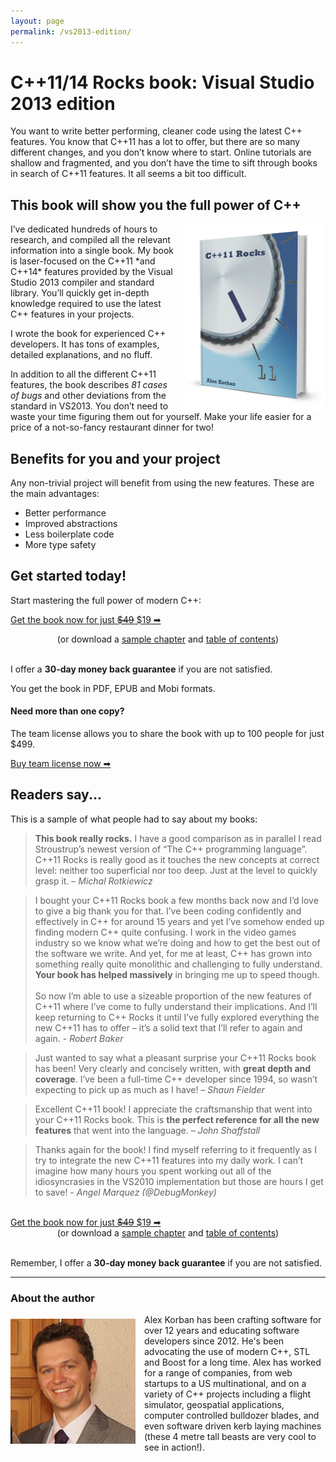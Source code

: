 ```yaml
---
layout: page
permalink: /vs2013-edition/
---
```

# C++11/14 Rocks book: Visual Studio 2013 edition

You want to write better performing, cleaner code using the latest C++ features. You know that C++11 has a lot to offer, but there are so many different changes, and you don’t know where to start. Online tutorials are shallow and fragmented, and you don’t have the time to sift through books in search of C++11 features. It all seems a bit too difficult.

## This book will show you the full power of C++

<img src = "/img/hardcover-2014-600.png" alt = "VS2013 edition" style = "float: right; margin-left: 1em; border: 0; width: 225px; height: 300px;"/> 
I’ve dedicated hundreds of hours to research, and compiled all the relevant information into a single book. My book is laser-focused on the C++11 *and C++14* features provided by the Visual Studio 2013 compiler and standard library. You’ll quickly get in-depth knowledge required to use the latest C++ features in your projects.

I wrote the book for experienced C++ developers. It has tons of examples, detailed explanations, and no fluff.

In addition to all the different C++11 features, the book describes *81 cases of bugs* and other deviations from the standard in VS2013. You don’t need to waste your time figuring them out for yourself. Make your life easier for a price of a not-so-fancy restaurant dinner for two!

## Benefits for you and your project

Any non-trivial project will benefit from using the new features. These are the main advantages:

*   Better performance
*   Improved abstractions
*   Less boilerplate code
*   More type safety

## Get started today!

Start mastering the full power of modern C++:

<a href = "https://getdpd.com/v2/cart/add/11207/78387/81484" class = "orange-button" style = "width: 90%; margin-left: auto; margin-right: auto"><span class = "main-text">Get the book now for just <del>$49</del> $19 ➡</span></a>

<div style = "text-align: center">(or download a <a href = "/files/C++11-14-Rocks-VS2013-Edition-sample.pdf">sample chapter</a> and <a href = "/files/C++11-14-Rocks-VS2013-Edition-TOC.pdf">table of contents</a>)<br/><br/></div>

I offer a **30-day money back guarantee** if you are not satisfied. 

You get the book in PDF, EPUB and Mobi formats.

#### Need more than one copy?

The team license allows you to share the book with up to 100 people for just $499.

<a href = "https://getdpd.com/v2/cart/add/11207/78387/81486" class = "grey-button" style = "width: 90%; margin-left: auto; margin-right: auto"><span class = "main-text">Buy team license now ➡</span></a>

## Readers say...

This is a sample of what people had to say about my books:

> **This book really rocks.** I have a good comparison as in parallel I read Stroustrup’s newest version of “The C++ programming language”. C++11 Rocks is really good as it touches the new concepts at correct level: neither too superficial nor too deep. Just at the level to quickly grasp it. – _Michal Rotkiewicz_


> I bought your C++11 Rocks book a few months back now and I’d love to give a big thank you for that. I’ve been coding confidently and effectively in C++ for around 15 years and yet I’ve somehow ended up finding modern C++ quite confusing. I work in the video games industry so we know what we’re doing and how to get the best out of the software we write. And yet, for me at least, C++ has grown into something really quite monolithic and challenging to fully understand. **Your book has helped massively** in bringing me up to speed though. <br/><br/> So now I’m able to use a sizeable proportion of the new features of C++11 where I’ve come to fully understand their implications. And I’ll keep returning to C++ Rocks it until I’ve fully explored everything the new C++11 has to offer – it’s a solid text that I’ll refer to again and again. - _Robert Baker_


> Just wanted to say what a pleasant surprise your C++11 Rocks book has been! Very clearly and concisely written, with **great depth and coverage**. I’ve been a full-time C++ developer since 1994, so wasn’t expecting to pick up as much as I have! – _Shaun Fielder_


> Excellent C++11 book! I appreciate the craftsmanship that went into your C++11 Rocks book. This is **the perfect reference for all the new features** that went into the language. – _John Shaffstall_


> Thanks again for the book! I find myself referring to it frequently as I try to integrate the new C++11 features into my daily work. I can’t imagine how many hours you spent working out all of the idiosyncrasies in the VS2010 implementation but those are hours I get to save! - _Angel Marquez (@DebugMonkey)_

<br/>
<a href = "https://getdpd.com/v2/cart/add/11207/78387/81484" class = "orange-button" style = "width: 90%; margin-left: auto; margin-right: auto"><span class = "main-text">Get the book now for just <del>$49</del> $19 ➡</span></a>

<div style = "text-align: center">(or download a <a href = "/files/C++11-14-Rocks-VS2013-Edition-sample.pdf">sample chapter</a> and <a href = "/files/C++11-14-Rocks-VS2013-Edition-TOC.pdf">table of contents</a>)<br/><br/></div>

Remember, I offer a **30-day money back guarantee** if you are not satisfied. 

---

### About the author
<img src = "/img/me.jpg" alt = "Alex Korban" style = "float: left; margin-right: 1em; margin-top: 0.5em" />

Alex Korban has been crafting software for over 12 years and educating software developers since 2012. He's been advocating the use of modern C++, STL and Boost for a long time. Alex has worked for a range of companies, from web startups to a US multinational, and on a variety of C++ projects including a flight simulator, geospatial applications, computer controlled bulldozer blades, and even software driven kerb laying machines (these 4 metre tall beasts are very cool to see in action!).